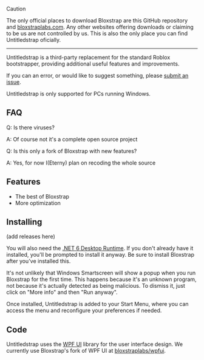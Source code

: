 > [!CAUTION]
> The only official places to download Bloxstrap are this GitHub repository and [bloxstraplabs.com](https://bloxstraplabs.com). Any other websites offering downloads or claiming to be us are not controlled by us.
> This is also the only place you can find Untitledstrap oficially.

<div align="center">

</div>

----

Untitledstrap is a third-party replacement for the standard Roblox bootstrapper, providing additional useful features and improvements.

If you can an error, or would like to suggest something, please [submit an issue](https://discord.gg/zQdF6k8hQh).

Untitledstrap is only supported for PCs running Windows.

## FAQ

Q: Is there viruses?

A: Of course not it's a complete open source project

Q: Is this only a fork of Bloxstrap with new features?

A: Yes, for now I(Eterny) plan on recoding the whole source

## Features

- The best of Bloxstrap
- More optimization

## Installing
(add releases here)

You will also need the [.NET 6 Desktop Runtime](https://aka.ms/dotnet-core-applaunch?missing_runtime=true&arch=x64&rid=win11-x64&apphost_version=6.0.16&gui=true). If you don't already have it installed, you'll be prompted to install it anyway. Be sure to install Bloxstrap after you've installed this.

It's not unlikely that Windows Smartscreen will show a popup when you run Bloxstrap for the first time. This happens because it's an unknown program, not because it's actually detected as being malicious. To dismiss it, just click on "More info" and then "Run anyway".

Once installed, Untitledstrap is added to your Start Menu, where you can access the menu and reconfigure your preferences if needed.

## Code

Untitledstrap uses the [WPF UI](https://github.com/lepoco/wpfui) library for the user interface design. We currently use Bloxstrap's fork of WPF UI at [bloxstraplabs/wpfui](https://github.com/bloxstraplabs/wpfui).


[shield-repo-license]:  https://img.shields.io/github/license/bloxstraplabs/bloxstrap
[shield-repo-workflow]: https://img.shields.io/github/actions/workflow/status/bloxstraplabs/bloxstrap/ci-release.yml?branch=main&label=builds
[shield-repo-releases]: https://img.shields.io/github/downloads/bloxstraplabs/bloxstrap/latest/total?color=981bfe
[shield-repo-latest]:   https://img.shields.io/github/v/release/bloxstraplabs/bloxstrap?color=7a39fb

[shield-crowdin-status]: https://badges.crowdin.net/bloxstrap/localized.svg
[shield-discord-server]: https://img.shields.io/discord/1099468797410283540?logo=discord&logoColor=white&label=discord&color=4d3dff
[shield-tenor-meme]:     https://img.shields.io/badge/mom_made-pizza_rolls-orange

[repo-license]:  https://github.com/bloxstraplabs/bloxstrap/blob/main/LICENSE
[repo-actions]:  https://github.com/bloxstraplabs/bloxstrap/actions
[repo-releases]: https://github.com/bloxstraplabs/bloxstrap/releases
[repo-latest]:   https://github.com/bloxstraplabs/bloxstrap/releases/latest

[discord-invite]: https://discord.gg/zQdF6k8hQh
